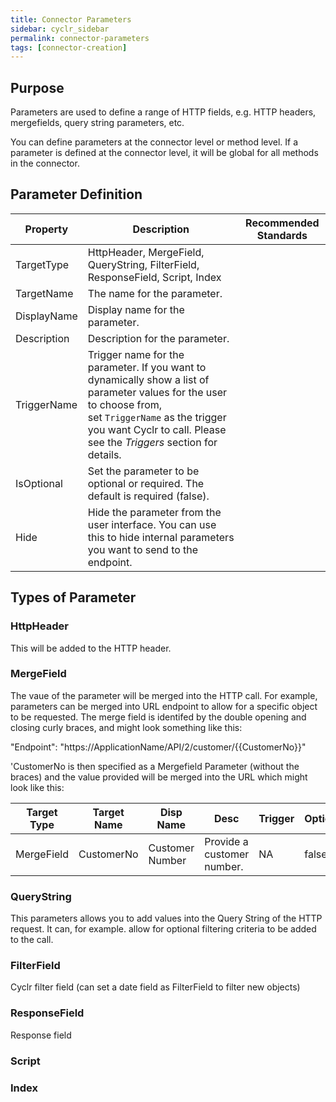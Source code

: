 ```yaml
---
title: Connector Parameters
sidebar: cyclr_sidebar
permalink: connector-parameters
tags: [connector-creation]
---
```


## Purpose

Parameters are used to define a range of HTTP fields, e.g. HTTP headers, mergefields, query string parameters, etc.

You can define parameters at the connector level or method level. If a parameter is defined at the connector level, it will be global for all methods in the connector.


## Parameter Definition

| Property | Description | Recommended Standards |
| --- | --- | --- |
| TargetType | HttpHeader,  MergeField, QueryString, FilterField, ResponseField, Script, Index | | 
| TargetName | The name for the parameter.| |
| DisplayName | Display name for the parameter.| |
| Description | Description for the parameter.| |
| TriggerName | Trigger name for the parameter. If you want to dynamically show a list of parameter values for the user to choose from, set `TriggerName` as the trigger you want Cyclr to call. Please see the _Triggers_ section for details.| |
| IsOptional | Set the parameter to be optional or required. The default is required (false).| |
| Hide | Hide the parameter from the user interface. You can use this to hide internal parameters you want to send to the endpoint.| |

## Types of Parameter

### HttpHeader

This will be added to the HTTP header.

### MergeField

The vaue of the parameter will be merged into the HTTP call.  For example, parameters can be merged into URL endpoint to allow for a specific object to be requested.  The merge field is identifed by the double opening and closing curly braces, and might look something like this:

"Endpoint": "https://ApplicationName/API/2/customer/&#x7B;&#x7B;CustomerNo&#x7D;&#x7D;"

'CustomerNo is then specified as a Mergefield Parameter (without the braces) and the value provided will be merged into the URL which might look like this:

| Target Type | Target Name | Disp Name | Desc | Trigger | Optional | Hiden | Value |
| --- | --- | --- | --- | --- | --- | --- | --- |
| MergeField| CustomerNo | Customer Number | Provide a customer number. | NA | false | false | NA |

### QueryString

This parameters allows you to add values into the Query String of the HTTP request.  It can, for example. allow for optional filtering criteria to be added to the call.

### FilterField

Cyclr filter field (can set a date field as FilterField to filter new objects) 

### ResponseField

Response field

### Script

### Index

